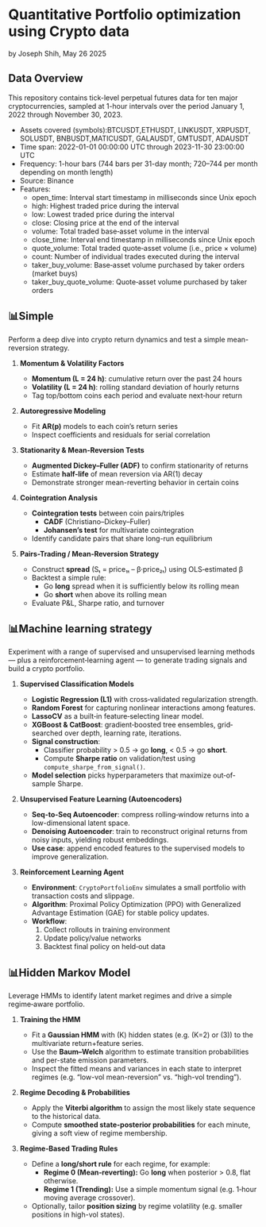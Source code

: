 # Quantitative Portfolio optimization using Crypto data

by Joseph Shih, May 26 2025

## **Data Overview**
This repository contains tick-level perpetual futures data for ten major cryptocurrencies, sampled at 1-hour intervals over the period January 1, 2022 through November 30, 2023.
*  Assets covered (symbols):BTCUSDT,ETHUSDT, LINKUSDT, XRPUSDT, SOLUSDT, BNBUSDT,MATICUSDT, GALAUSDT, GMTUSDT, ADAUSDT
*  Time span: 2022-01-01 00:00:00 UTC through 2023-11-30 23:00:00 UTC
*  Frequency: 1-hour bars (744 bars per 31-day month; 720–744 per month depending on month length)
*  Source: Binance 
*  Features:
    *  open_time:	Interval start timestamp in milliseconds since Unix epoch
    *  high:	Highest traded price during the interval
    *  low:	Lowest traded price during the interval
    *  close:	Closing price at the end of the interval
    *  volume:	Total traded base‐asset volume in the interval
    *  close_time:	Interval end timestamp in milliseconds since Unix epoch
    *  quote_volume:	Total traded quote‐asset volume (i.e., price × volume)
    *  count:	Number of individual trades executed during the interval
    *  taker_buy_volume:	Base‐asset volume purchased by taker orders (market buys)
    *  taker_buy_quote_volume:	Quote‐asset volume purchased by taker orders

## 📊Simple
Perform a deep dive into crypto return dynamics and test a simple mean-reversion strategy.
1. **Momentum & Volatility Factors**  
   - **Momentum (L = 24 h)**: cumulative return over the past 24 hours  
   - **Volatility (L = 24 h)**: rolling standard deviation of hourly returns  
   - Tag top/bottom coins each period and evaluate next‐hour return  

2. **Autoregressive Modeling**  
   - Fit **AR(p)** models to each coin’s return series  
   - Inspect coefficients and residuals for serial correlation  

3. **Stationarity & Mean-Reversion Tests**  
   - **Augmented Dickey–Fuller (ADF)** to confirm stationarity of returns  
   - Estimate **half-life** of mean reversion via AR(1) decay  
   - Demonstrate stronger mean-reverting behavior in certain coins  

4. **Cointegration Analysis**  
   - **Cointegration tests** between coin pairs/triples  
     - **CADF** (Christiano–Dickey–Fuller)  
     - **Johansen’s test** for multivariate cointegration  
   - Identify candidate pairs that share long-run equilibrium  

5. **Pairs-Trading / Mean-Reversion Strategy**  
   - Construct **spread** \(Sₜ = price₁ₜ – β·price₂ₜ\) using OLS‐estimated β  
   - Backtest a simple rule:  
     - Go **long** spread when it is sufficiently below its rolling mean  
     - Go **short** when above its rolling mean  
   - Evaluate P&L, Sharpe ratio, and turnover  

## 📊Machine learning strategy
Experiment with a range of supervised and unsupervised learning methods — plus a reinforcement‐learning agent — to generate trading signals and build a crypto portfolio.
1. **Supervised Classification Models**  
   - **Logistic Regression (L1)** with cross‐validated regularization strength.  
   - **Random Forest** for capturing nonlinear interactions among features.  
   - **LassoCV** as a built‐in feature‐selecting linear model.  
   - **XGBoost & CatBoost**: gradient‐boosted tree ensembles, grid‐searched over depth, learning rate, iterations.  
   - **Signal construction**:  
     - Classifier probability > 0.5 → go **long**, < 0.5 → go **short**.  
     - Compute **Sharpe ratio** on validation/test using `compute_sharpe_from_signal()`.  
   - **Model selection** picks hyperparameters that maximize out‐of‐sample Sharpe.

2. **Unsupervised Feature Learning (Autoencoders)**  
   - **Seq-to-Seq Autoencoder**: compress rolling‐window returns into a low-dimensional latent space.  
   - **Denoising Autoencoder**: train to reconstruct original returns from noisy inputs, yielding robust embeddings.  
   - **Use case**: append encoded features to the supervised models to improve generalization.

3. **Reinforcement Learning Agent**  
   - **Environment**: `CryptoPortfolioEnv` simulates a small portfolio with transaction costs and slippage.  
   - **Algorithm**: Proximal Policy Optimization (PPO) with Generalized Advantage Estimation (GAE) for stable policy updates.  
   - **Workflow**:  
     1. Collect rollouts in training environment  
     2. Update policy/value networks  
     3. Backtest final policy on held‐out data  

## 📊Hidden Markov Model
Leverage HMMs to identify latent market regimes and drive a simple regime‐aware portfolio.
1. **Training the HMM**  
   - Fit a **Gaussian HMM** with \(K\) hidden states (e.g. \(K=2\) or \(3\)) to the multivariate return+feature series.  
   - Use the **Baum–Welch** algorithm to estimate transition probabilities and per-state emission parameters.  
   - Inspect the fitted means and variances in each state to interpret regimes (e.g. “low-vol mean-reversion” vs. “high-vol trending”).

2. **Regime Decoding & Probabilities**  
   - Apply the **Viterbi algorithm** to assign the most likely state sequence to the historical data.  
   - Compute **smoothed state-posterior probabilities** for each minute, giving a soft view of regime membership.

3. **Regime‐Based Trading Rules**  
   - Define a **long/short rule** for each regime, for example:  
     - **Regime 0 (Mean‐reverting):** Go **long** when posterior > 0.8, flat otherwise.  
     - **Regime 1 (Trending):** Use a simple momentum signal (e.g. 1‐hour moving average crossover).  
   - Optionally, tailor **position sizing** by regime volatility (e.g. smaller positions in high-vol states).
